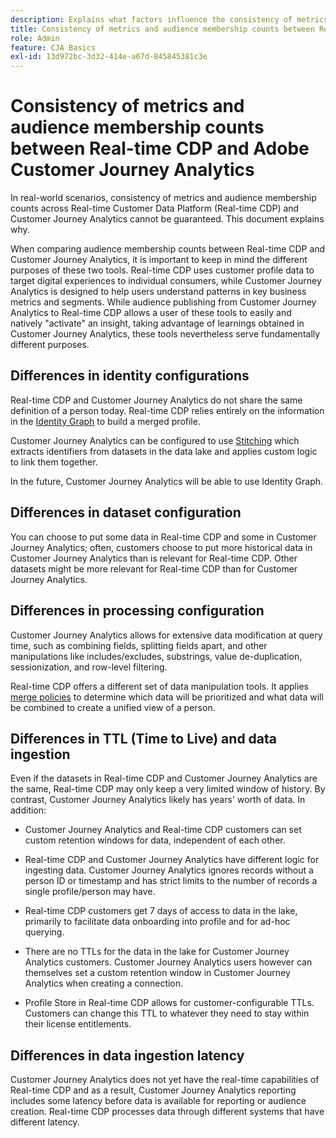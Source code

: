 ```yaml
---
description: Explains what factors influence the consistency of metrics and audience membership counts between Real-time Customer Data Platform (Real-time CDP) and Customer Journey Analytics.
title: Consistency of metrics and audience membership counts between Real-time CDP and Customer Journey Analytics
role: Admin
feature: CJA Basics
exl-id: 13d972bc-3d32-414e-a67d-845845381c3e
---
```


# Consistency of metrics and audience membership counts between Real-time CDP and Adobe Customer Journey Analytics

In real-world scenarios, consistency of metrics and audience membership counts across Real-time Customer Data Platform (Real-time CDP) and Customer Journey Analytics cannot be guaranteed. This document explains why. 

When comparing audience membership counts between Real-time CDP and Customer Journey Analytics, it is important to keep in mind the different purposes of these two tools. Real-time CDP uses customer profile data to target digital experiences to individual consumers, while Customer Journey Analytics is designed to help users understand patterns in key business metrics and segments. While audience publishing from Customer Journey Analytics to Real-time CDP allows a user of these tools to easily and natively "activate" an insight, taking advantage of learnings obtained in Customer Journey Analytics, these tools nevertheless serve fundamentally different purposes. 

## Differences in identity configurations

Real-time CDP and Customer Journey Analytics do not share the same definition of a person today. Real-time CDP relies entirely on the information in the [Identity Graph](https://experienceleague.adobe.com/docs/platform-learn/tutorials/identities/understanding-identity-and-identity-graphs.html?lang=en) to build a merged profile.

Customer Journey Analytics can be configured to use [Stitching](../stitching/overview.md) which extracts identifiers from datasets in the data lake and applies custom logic to link them together.

In the future, Customer Journey Analytics will be able to use Identity Graph.

## Differences in dataset configuration 

You can choose to put some data in Real-time CDP and some in Customer Journey Analytics; often, customers choose to put more historical data in Customer Journey Analytics than is relevant for Real-time CDP. Other datasets might be more relevant for Real-time CDP than for Customer Journey Analytics.

## Differences in processing configuration

Customer Journey Analytics allows for extensive data modification at query time, such as combining fields, splitting fields apart, and other manipulations like includes/excludes, substrings, value de-duplication, sessionization, and row-level filtering.

Real-time CDP offers a different set of data manipulation tools. It applies [merge policies](https://experienceleague.adobe.com/docs/experience-platform/profile/merge-policies/overview.html?lang=en) to determine which data will be prioritized and what data will be combined to create a unified view of a person. 

## Differences in TTL (Time to Live) and data ingestion

Even if the datasets in Real-time CDP and Customer Journey Analytics are the same, Real-time CDP may only keep a very limited window of history. By contrast, Customer Journey Analytics likely has years' worth of data. In addition:

* Customer Journey Analytics and Real-time CDP customers can set custom retention windows for data, independent of each other. 

* Real-time CDP and Customer Journey Analytics have different logic for ingesting data. Customer Journey Analytics ignores records without a person ID or timestamp and has strict limits to the number of records a single profile/person may have.

* Real-time CDP customers get 7 days of access to data in the lake, primarily to facilitate data onboarding into profile and for ad-hoc querying.

* There are no TTLs for the data in the lake for Customer Journey Analytics customers. Customer Journey Analytics users however can themselves set a custom retention window in Customer Journey Analytics when creating a connection.

* Profile Store in Real-time CDP allows for customer-configurable TTLs. Customers can change this TTL to whatever they need to stay within their license entitlements.

## Differences in data ingestion latency

Customer Journey Analytics does not yet have the real-time capabilities of Real-time CDP and as a result, Customer Journey Analytics reporting includes some latency before data is available for reporting or audience creation. Real-time CDP processes data through different systems that have different latency.
